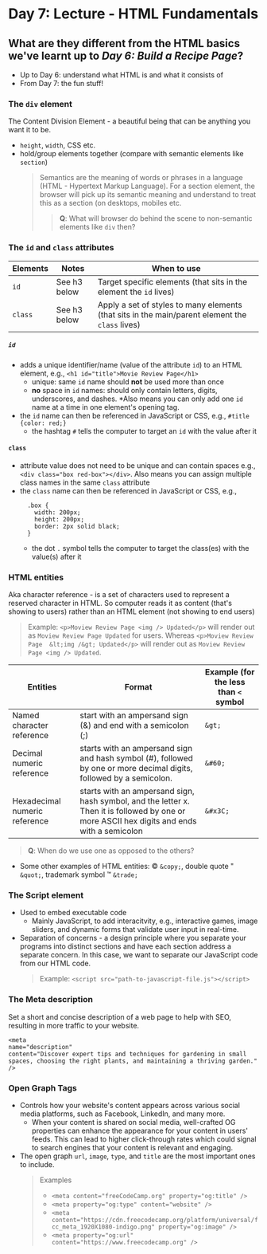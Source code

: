 # Day 7: Lecture - HTML Fundamentals
## What are they different from the HTML basics we've learnt up to *Day 6: Build a Recipe Page*?
- Up to Day 6: understand what HTML is and what it consists of
- From Day 7: the fun stuff!
### The `div` element
The Content Division Element - a beautiful being that can be anything you want it to be.
- `height`, `width`, CSS etc.
- hold/group elements together (compare with semantic elements like `section`)
  > Semantics are the meaning of words or phrases in a language (HTML - Hypertext Markup Language). For a section element, the browser will pick up its semantic meaning and understand to treat this as a section (on desktops, mobiles etc.
  >> **Q**: What will browser do behind the scene to non-semantic elements like `div` then?
### The `id` and `class` attributes
| Elements | Notes | When to use |
| ------ | ----- | ----- |
| `id` | See h3 below | Target specific elements (that sits in the element the `id` lives) | 
| `class` | See h3 below | Apply a set of styles to many elements (that sits in the main/parent element the `class` lives)| 
##### `id` 
- adds a unique identifier/name (value of the attribute `id`) to an HTML element, e.g., `<h1 id="title">Movie Review Page</h1>`  
  - unique: same `id` name should **not** be used more than once
  - **no** space in `id` names: should only contain letters, digits, underscores, and dashes. *Also means you can only add one `id` name at a time in one element's opening tag.
- the `id` name can then be referenced in JavaScript or CSS, e.g., `#title {color: red;}`
  - the hashtag `#` tells the computer to target an `id` with the value after it
#### `class`
- attribute value does not need to be unique and can contain spaces e.g., `<div class="box red-box"></div>`. Also means you can assign multiple class names in the same `class` attribute      
- the `class` name can then be referenced in JavaScript or CSS, e.g.,
  ```
    .box {
      width: 200px;
      height: 200px;
      border: 2px solid black;
    }   
  ```
  - the dot `.` symbol tells the computer to target the class(es) with the value(s) after it
### HTML entities
Aka character reference - is a set of characters used to represent a reserved character in HTML. So computer reads it as content (that's showing to users) rather than an HTML element (not showing to end users)
> Example: `<p>Moview Review Page <img /> Updated</p>` will render out as `Moview Review Page Updated` for users. Whereas `<p>Moview Review Page  &lt;img /&gt; Updated</p>` will render out as `Moview Review Page <img /> Updated`.

| Entities | Format | Example (for the less than `<` symbol |
| --- | --- | ---- |
| Named character reference | start with an ampersand sign (&) and end with a semicolon (;) | `&gt;` |
| Decimal numeric reference | starts with an ampersand sign and hash symbol (#), followed by one or more decimal digits, followed by a semicolon. | `&#60;` |
| Hexadecimal numeric reference | starts with an ampersand sign, hash symbol, and the letter x. Then it is followed by one or more ASCII hex digits and ends with a semicolon | `&#x3C;` |
> **Q**: When do we use one as opposed to the others?
- Some other examples of HTML entities: © `&copy;`, double quote " `&quot;`, trademark symbol ™ `&trade;`
### The Script element
- Used to embed executable code
  - Mainly JavaScript, to add interacitvity, e.g., interactive games, image sliders, and dynamic forms that validate user input in real-time.
- Separation of concerns - a design principle where you separate your programs into distinct sections and have each section address a separate concern. In this case, we want to separate our JavaScript code from our HTML code.
  > Example: `<script src="path-to-javascript-file.js"></script>`
### The Meta description
Set a short and concise description of a web page to help with SEO, resulting in more traffic to your website.   
```
<meta
name="description"
content="Discover expert tips and techniques for gardening in small spaces, choosing the right plants, and maintaining a thriving garden."
/>
```

### Open Graph Tags
- Controls how your website's content appears across various social media platforms, such as Facebook, LinkedIn, and many more.
  - When your content is shared on social media, well-crafted OG properties can enhance the appearance for your content in users' feeds. This can lead to higher click-through rates which could signal to search engines that your content is relevant and engaging.
- The open graph `url`, `image`, `type`, and `title` are the most important ones to include.
  > Examples
  > - `<meta content="freeCodeCamp.org" property="og:title" />`
  > - `<meta property="og:type" content="website" />`
  > - `<meta content="https://cdn.freecodecamp.org/platform/universal/fcc_meta_1920X1080-indigo.png" property="og:image" />`
  > - `<meta property="og:url" content="https://www.freecodecamp.org" />`
